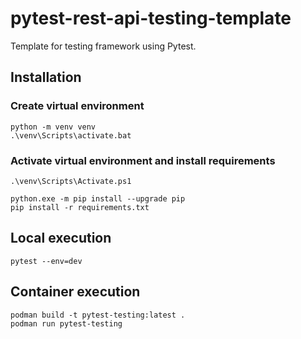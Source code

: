 # pytest-rest-api-testing-template

Template for testing framework using Pytest.

## Installation

### Create virtual environment

```commandline
python -m venv venv
.\venv\Scripts\activate.bat
```

### Activate virtual environment and install requirements

```commandline
.\venv\Scripts\Activate.ps1 
```

```commandline
python.exe -m pip install --upgrade pip
pip install -r requirements.txt
```

## Local execution

```commandline
pytest --env=dev
```

## Container execution

```commandline
podman build -t pytest-testing:latest .
podman run pytest-testing
```
